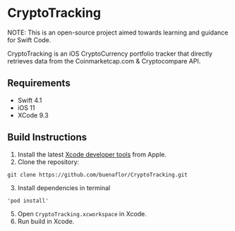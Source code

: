 # CryptoTracking
NOTE: This is an open-source project aimed towards learning and guidance for Swift Code.

CryptoTracking is an iOS CryptoCurrency portfolio tracker that directly retrieves data from the Coinmarketcap.com & Cryptocompare API.

## Requirements

- Swift 4.1
- iOS 11
- XCode 9.3

## Build Instructions

1. Install the latest [Xcode developer tools](https://developer.apple.com/xcode/downloads/) from Apple.
2. Clone the repository:

```shell
git clone https://github.com/buenaflor/CryptoTracking.git
```

3. Install dependencies in terminal

```shell
'pod install'
```

5. Open `CryptoTracking.xcworkspace` in Xcode.
6. Run build in Xcode.
